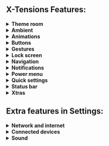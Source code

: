 **X-Tensions Features:** 
-----------------------------

<details>
<summary><b>Theme room</b></summary>

* Use custom color
* Custom color
* White luminance
* Use accurate shades
* Chroma factor
* Use linear lightness
* Dark theme
	* Use Dark theme
	* Schedule
	* Theme color
</details>
<details>
<summary><b>Ambient</b></summary>

* Edge lighting
* Show always
* Show on AOD
* Hide AOD content
* Light color
* Custom color
* Light Layout Style
* Light view
* Light width
* Light duration
* Light repeat count
* Light repeat mode
* Timeout
</details>
<details>
<summary><b>Animations</b></summary>

* Power menu animations
* QS Tiles Animations
	* Animation styles
	* Animation duration
	* Tiles animations interpolator
</details>
<details>
<summary><b>Buttons</b></summary>

* Music control
* Reorient
* Volume rocker wake
* Volume dialog timeout
</details>
<details>
<summary><b>Gestures</b></summary>

* System settings
* Swipe to screenshot
* Brightness control
* Toggle torch when screen is off
* Double tap to sleep Gestures
	* Lockscreen
	* Statusbar
</details>
<details>
<summary><b>Lock screen</b></summary>

* Lockscreen shortcuts
* Show media art
* Media art blur level
* Lockscreen charging info
* Hide botton shortcuts
* Udfps haptic feedback
* Screen off FOD
</details>
<details>
<summary><b>Navigation</b></summary>

* System Navigation
	* Swipe to invoke the assisrance
	* Back sensitivity (Left/Right edge)
	* Set screen height for back gesture
	* Dead zone
	* Gesture bar length
	* Haptic feedback
	* Advance gesture options
		* Extended swipe action
		* Long swipe action timeout
		* Long left swipe action
		* Long right swipe action
		* Vertical left L-swipe action
		* Vertical right L-swipe action
	* 2-button navigation
	* 3-button navigation
* On screen navigation bar
* Layout
	* Normal
	* Compact
	* Left-leaning
	* Right-leaning
* Invert layout
* Show arrow keys while typing
</details>
<details>
<summary><b>Notifications</b></summary>

* Heads up
	* Heads up
	* Time out
	* Snooze timer
	* Less boaring heads up
* Show notifications count
* Notification Headers
* Breathing SMS
* Breathing Missed Call
* Breathing Voicemail
</details>
<details>
<summary><b>Power menu</b></summary>

* Power/reboot menu opacity
* Power/reboot dialog dim background
* Hide on lockscreen
* Power UI items ( Like On-The-Go in power menu)
</details>
<details>
<summary><b>Quick settings</b></summary>

* Show brightness slider
* Show brightness slider on bottom
* Show brightness slider in Quick QS panel
* Adaptive brightness button
* Vibrate QS tiles on touch
* Quick QS pulldown
</details>
<details>
<summary><b>Status bar</b></summary>

* System icons
* Clock and date
* Traffic indicators
* Statusbar battery indicator
* Carrier label
* Status bar logo
* Select VoLTE/HD icon
* Hide call strength icon
* Show Location Privacy Indicator
* Show 4g instead of LTE
* VoLTE icon
* Show data disabled icon
* Roaming indicator
* Old mobiletype
</details>
<details>
<summary><b>Xtras</b></summary>

* Burn in protection
* Burn in protection interval of shift
* Wake up on charge
* Charging animation
* Toast app icon
* Rounded corners
* Rounded corner radius
* Status bar left padding
* Status bar right padding
</details>

**Extra features in Settings:** 
--------------------------------
<details>
<summary><b>Network and internet</b></summary>

* Wi-Fi
  * Wi-Fi prefrences
     * Turn off Wi-Fi automatically
</details>
<details>
<summary><b>Connected devices</b></summary>

* Bluetooth timeout
</details>
<details>
<summary><b>Sound</b></summary>

* Link ring & notification volumes
* Increase ring volume
* Multisim ringtone selection
</details>
